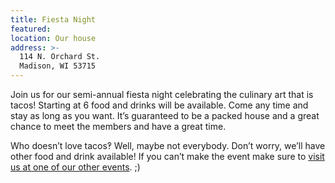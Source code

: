```yaml
---
title: Fiesta Night
featured:
location: Our house
address: >-
  114 N. Orchard St.
  Madison, WI 53715
---
```


Join us for our semi-annual fiesta night celebrating the culinary art that is tacos! Starting at 6 food and drinks will be available. Come any time and stay as long as you want. It’s guaranteed to be a packed house and a great chance to meet the members and have a great time.
<!-- More -->
Who doesn’t love tacos‽ Well, maybe not everybody. Don’t worry, we’ll have other food and drink available! If you can’t make the event make sure to [visit us at one of our other events]({{site.baseurl}}/events). ;)
